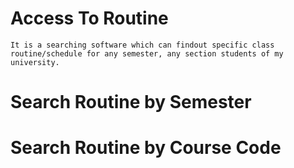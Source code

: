 # Access To Routine

    It is a searching software which can findout specific class routine/schedule for any semester, any section students of my university.
    

# Search Routine by Semester
# Search Routine by Course Code

